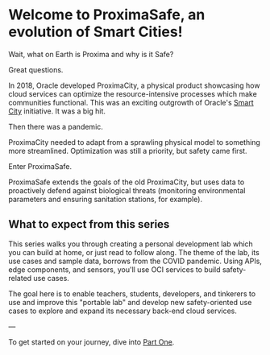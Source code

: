 # Welcome to ProximaSafe, an evolution of Smart Cities!

Wait, what on Earth is Proxima and why is it Safe? 

Great questions. 

In 2018, Oracle developed ProximaCity, a physical product showcasing how cloud services can optimize the resource-intensive processes which make communities functional. This was an exciting outgrowth of Oracle's [Smart City](https://www.oracle.com/industries/public-sector/smart-cities/) initiative. It was a big hit.

Then there was a pandemic. 

ProximaCity needed to adapt from a sprawling physical model to something more streamlined. Optimization was still a priority, but safety came first. 

Enter ProximaSafe. 

ProximaSafe extends the goals of the old ProximaCity, but uses data to proactively defend against biological threats (monitoring environmental parameters and ensuring sanitation stations, for example).

## What to expect from this series

This series walks you through creating a personal development lab which you can build at home, or just read to follow along. The theme of the lab, its use cases and sample data, borrows from the COVID pandemic. Using APIs, edge components, and sensors, you'll use OCI services to build safety-related use cases.

The goal here is to enable teachers, students, developers, and tinkerers to use and improve this "portable lab" and develop new safety-oriented use cases to explore and expand its necessary back-end cloud services.

—

To get started on your journey, dive into [Part One](https://developer.oracle.com/proximasafe-intro/?source=:ex:of:::::RC_WWMK210721P00049:Medium).
